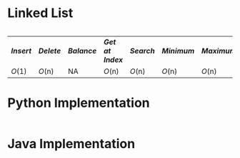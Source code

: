 # Linked List
<table>
    <tr>
        <table>
            <tr>
                <td><strong><i>Insert</i></strong></td>
                <td><strong><i>Delete</i></strong></td>
                <td><strong><i>Balance</i></strong></td>
                <td><strong><i>Get at Index</i></strong></td>
                <td><strong><i>Search</i></strong></td>
                <td><strong><i>Minimum</i></strong></td>
                <td><strong><i>Maximum</i></strong></td>
                <td><strong><i>Space</i></strong></td>
            </tr>
            <tr>
                <td><i>O</i>(1)</td>
                <td><i>O</i>(n)</td>
                <td>NA</td>
                <td><i>O</i>(n)</td>
                <td><i>O</i>(n)</td>
                <td><i>O</i>(n)</td>
                <td><i>O</i>(n)</td>
                <td><i>O</i>(n)</td>
            </tr>
        </table>
    </tr>
</table>

# Python Implementation
``` python

```

# Java Implementation
``` java

```